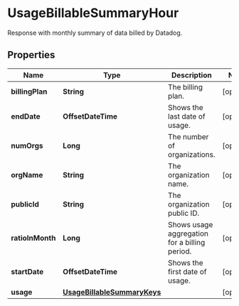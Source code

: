 

# UsageBillableSummaryHour

Response with monthly summary of data billed by Datadog.

## Properties

Name | Type | Description | Notes
------------ | ------------- | ------------- | -------------
**billingPlan** | **String** | The billing plan. |  [optional]
**endDate** | **OffsetDateTime** | Shows the last date of usage. |  [optional]
**numOrgs** | **Long** | The number of organizations. |  [optional]
**orgName** | **String** | The organization name. |  [optional]
**publicId** | **String** | The organization public ID. |  [optional]
**ratioInMonth** | **Long** | Shows usage aggregation for a billing period. |  [optional]
**startDate** | **OffsetDateTime** | Shows the first date of usage. |  [optional]
**usage** | [**UsageBillableSummaryKeys**](UsageBillableSummaryKeys.md) |  |  [optional]



